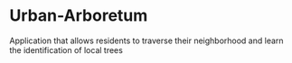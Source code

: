 # Urban-Arboretum
Application that allows residents to traverse their neighborhood and learn the identification of local trees
